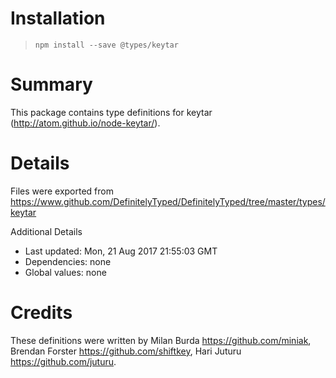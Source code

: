 # Installation
> `npm install --save @types/keytar`

# Summary
This package contains type definitions for keytar (http://atom.github.io/node-keytar/).

# Details
Files were exported from https://www.github.com/DefinitelyTyped/DefinitelyTyped/tree/master/types/keytar

Additional Details
 * Last updated: Mon, 21 Aug 2017 21:55:03 GMT
 * Dependencies: none
 * Global values: none

# Credits
These definitions were written by Milan Burda <https://github.com/miniak>, Brendan Forster <https://github.com/shiftkey>, Hari Juturu <https://github.com/juturu>.
